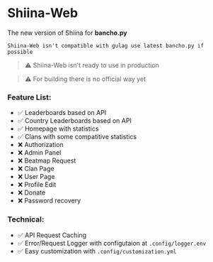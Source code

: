 # **Shiina-Web**
The new version of Shiina for **bancho.py**

`Shiina-Web isn't compatible with gulag use latest bancho.py if possible`

> ⚠️ Shiina-Web isn't ready to use in production

> ⚠️ For building there is no official way yet

### **Feature List:**

- ✅ Leaderboards based on API
- ✅ Country Leaderboards based on API
- ✅ Homepage with statistics
- ✅ Clans with some compatitive statistics
- ❌ Authorization
- ❌ Admin Panel
- ❌ Beatmap Request
- ❌ Clan Page
- ❌ User Page
- ❌ Profile Edit
- ❌ Donate
- ❌ Password recovery

### **Technical:**

- ✅ API Request Caching
- ✅ Error/Request Logger with configutaion at `.config/logger.env`
- ✅ Easy customization with `.config/customization.yml`